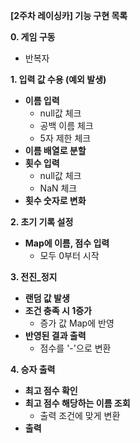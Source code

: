 **[2주차 레이싱카] 기능 구현 목록**

**0. 게임 구동**
   - 반복자

**1. 입력 값 수용 (예외 발생)**
   + **이름 입력**
     - null값 체크
     - 공백 이름 체크
     - 5자 제한 체크
   + **이름 배열로 분할**
   + **횟수 입력**
     - null값 체크
     - NaN 체크
   + **횟수 숫자로 변화**

**2. 초기 기록 설정**
   + **Map에 이름, 점수 입력**
     - 모두 0부터 시작

**3. 전진_정지**
   + **랜덤 값 발생**
   + **조건 충족 시 1증가**
     - 증가 값 Map에 반영
   + **반영된 결과 출력**
     - 점수를 '-'으로 변환
       
**4. 승자 출력**
   + **최고 점수 확인**
   + **최고 점수 해당하는 이름 조회**
     - 출력 조건에 맞게 변환
   + **출력**